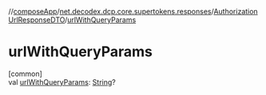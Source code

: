 //[composeApp](../../../index.md)/[net.decodex.dcp.core.supertokens.responses](../index.md)/[AuthorizationUrlResponseDTO](index.md)/[urlWithQueryParams](url-with-query-params.md)

# urlWithQueryParams

[common]\
val [urlWithQueryParams](url-with-query-params.md): [String](https://kotlinlang.org/api/latest/jvm/stdlib/kotlin/-string/index.html)?
